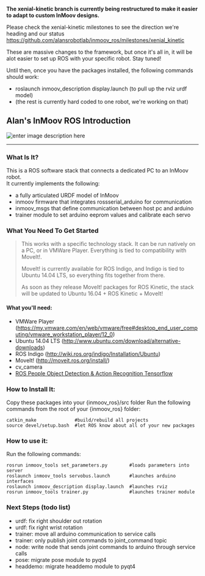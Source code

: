 **The xenial-kinetic branch is currently being restructured to make it easier to adapt to custom InMoov designs.**  

Please check the xenial-kinetic milestones to see the direction we're heading and our status
https://github.com/alansrobotlab/inmoov_ros/milestones/xenial_kinetic

These are massive changes to the framework, but once it's all in, it will be alot easier to set up ROS with your specific robot.  Stay tuned!

Until then, once you have the packages installed, the following commands should work:
 - roslaunch inmoov_description display.launch (to pull up the rviz urdf model)
 - (the rest is currently hard coded to one robot, we're working on that)

## Alan's InMoov ROS Introduction
![enter image description here](http://i.imgur.com/bweApZH.png)


---------

### What Is It?
This is a ROS software stack that connects a dedicated PC to an InMoov robot.  
It currently implements the following:

 - a fully articulated URDF model of InMoov
 - inmoov firmware that integrates rossserial_arduino for communication
 - inmoov_msgs that define communication between host pc and arduino
 - trainer module to set arduino eeprom values and calibrate each servo

### What You Need To Get Started
> This works with a specific technology stack.  It can be run natively on a PC, or in VMWare Player.  Everything is tied to compatibility with MoveIt!.  
>  
>  MoveIt! is currently available for ROS Indigo, and Indigo is tied to Ubuntu 14.04 LTS, so everything fits together from there.  
>   
>   As soon as they release MoveIt! packages for ROS Kinetic, the stack will be updated to Ubuntu 16.04 + ROS Kinetic + MoveIt!

#### What you'll need:

 - VMWare Player
 (https://my.vmware.com/en/web/vmware/free#desktop_end_user_computing/vmware_workstation_player/12_0)
 - Ubuntu 14.04 LTS (http://www.ubuntu.com/download/alternative-downloads) 
 - ROS Indigo (http://wiki.ros.org/indigo/Installation/Ubuntu)
 - MoveIt! (http://moveit.ros.org/install/)
 - cv_camera
 - [ROS People Object Detection & Action Recognition Tensorflow](https://github.com/cagbal/ros_people_object_detection_tensorflow)

### How to Install It:
Copy these packages into your {inmoov_ros}/src folder
Run the following commands from the root of your {inmoov_ros} folder:
  
    catkin_make              #build/rebuild all projects
    source devel/setup.bash  #let ROS know about all of your new packages

### How to use it:
Run the following commands:

    rosrun inmoov_tools set_parameters.py        #loads parameters into server
    roslaunch inmoov_tools servobus.launch       #launches arduino interfaces
    roslaunch inmoov_description display.launch  #launches rviz
    rosrun inmoov_tools trainer.py               #launches trainer module


### Next Steps (todo list)
 - urdf:  fix right shoulder out rotation
 - urdf:  fix right wrist rotation
 - trainer:  move all arduino communication to service calls
 - trainer:  only publish joint commands to joint_command topic
 - node:  write node that sends joint commands to arduino through service calls
 - pose:  migrate pose module to pyqt4
 - headdemo:  migrate headdemo module to pyqt4

###
